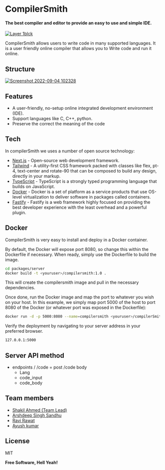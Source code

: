 # CompilerSmith

#### The best compiler and editor to provide an easy to use and simple IDE.

[![Layer 1blck](https://i.im.ge/2022/09/04/OcNwGC.Layer-1blck.png)](https://im.ge/i/OcNwGC)

CompilerSmith allows users to write code in many supported languages. It is a user friendly online compiler that allows you to Write code and run it online.

## Structure

[![Screenshot 2022-09-04 102328](https://i.im.ge/2022/09/04/OcNoBc.Screenshot-2022-09-04-102328.jpg)](https://im.ge/i/OcNoBc)

## Features

- A user-friendly, no-setup online integrated development environment (IDE).
- Support languages like C, C++, python.
- Preserve the correct the meaning of the code

## Tech

In compilerSmith we uses a number of open source technology:

- [Next.js](https://nextjs.org/) - Open-source web development framework.
- [Tailwind](https://tailwindcss.com/) - A utility-first CSS framework packed with classes like flex, pt-4, text-center and rotate-90 that can be composed to build any design, directly in your markup.
- [TypeScript](https://www.typescriptlang.org/docs/handbook/typescript-in-5-minutes.html) - TypeScript is a strongly typed programming language that builds on JavaScript.
- [Docker](https://docs.docker.com/) - Docker is a set of platform as a service products that use OS-level virtualization to deliver software in packages called containers.
- [Fastify](https://www.fastify.io/) - Fastify is a web framework highly focused on providing the best developer experience with the least overhead and a powerful plugin.

## Docker

CompilerSmith is very easy to install and deploy in a Docker container.

By default, the Docker will expose port 8080, so change this within the
Dockerfile if necessary. When ready, simply use the Dockerfile to
build the image.

```sh
cd packages/server
docker build -t <youruser>/compilersmith:1.0 .
```

This will create the compilersmith image and pull in the necessary dependencies.

Once done, run the Docker image and map the port to whatever you wish on
your host. In this example, we simply map port 5000 of the host to
port 8080 of the Docker (or whatever port was exposed in the Dockerfile):

```sh
docker run -d -p 5000:8080 --name=compilersmith <youruser>/compilerSmith:1.0
```

Verify the deployment by navigating to your server address in
your preferred browser.

```sh
127.0.0.1:5000
```

## Server API method

- endpoints / /code = post
  /code body
  - Lang
  - code_input
  - code_body

## Team members

- [Shakil Ahmed (Team Lead)](https://github.com/ensorceler)
- [Arshdeep Singh Sandhu](https://github.com/arshsandhu0014)
- [Ravi Rawat](https://github.com/ravirawat0-cyber)
- [Ayush kumar](https://github.com/ayushdotdev)

## License

MIT

**Free Software, Hell Yeah!**

[//]: # "These are reference links used in the body of this note and get stripped out when the markdown processor does its job. There is no need to format nicely because it shouldn't be seen. Thanks SO - http://stackoverflow.com/questions/4823468/store-comments-in-markdown-syntax"
[dill]: https://github.com/joemccann/dillinger
[git-repo-url]: https://github.com/joemccann/dillinger.git
[john gruber]: http://daringfireball.net
[df1]: http://daringfireball.net/projects/markdown/
[markdown-it]: https://github.com/markdown-it/markdown-it
[ace editor]: http://ace.ajax.org
[node.js]: http://nodejs.org
[twitter bootstrap]: http://twitter.github.com/bootstrap/
[jquery]: http://jquery.com
[@tjholowaychuk]: http://twitter.com/tjholowaychuk
[express]: http://expressjs.com
[angularjs]: http://angularjs.org
[gulp]: http://gulpjs.com
[pldb]: https://github.com/joemccann/dillinger/tree/master/plugins/dropbox/README.md
[plgh]: https://github.com/joemccann/dillinger/tree/master/plugins/github/README.md
[plgd]: https://github.com/joemccann/dillinger/tree/master/plugins/googledrive/README.md
[plod]: https://github.com/joemccann/dillinger/tree/master/plugins/onedrive/README.md
[plme]: https://github.com/joemccann/dillinger/tree/master/plugins/medium/README.md
[plga]: https://github.com/RahulHP/dillinger/blob/master/plugins/googleanalytics/README.md
